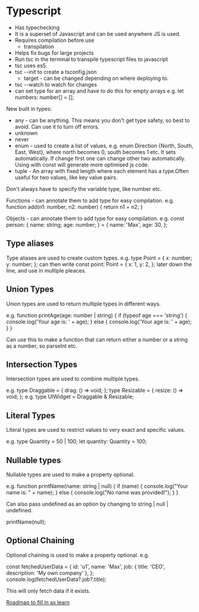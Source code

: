 # Typescript

- Has typechecking
- It is a superset of Javascript and can be used anywhere JS is used.
- Requires compilation before use
  - transpilation
- Helps fix bugs for large projects
- Run tsc in the terminal to transpile typescript files to javascript
- tsc uses es5.
- tsc --init to create a tsconfig.json
  - target - can be changed depending on where deploying to.
- tsc --watch to watch for changes
- can set type for an array and have to do this for empty arrays e.g. let numbers: number[] = [];

New built in types:

- any - can be anything. This means you don't get type safety, so best to avoid. Can use it to turn off errors.
- unknown
- never
- enum - used to create a list of values, e.g. enum Direction {North, South, East, West}, where north becomes 0, south becomes 1 etc. It sets automatically. If change first one can change other two automatically. Using with const will generate more optimised js code.
- tuple - An array with fixed length where each element has a type.Often useful for two values, like key value pairs.

Don't always have to specify the variable type, like number etc.

Functions - can annotate them to add type for easy compilation.
e.g. function add(n1: number, n2: number) {
return n1 + n2;
}

Objects - can annotate them to add type for easy compilation.
e.g. const person: {
name: string;
age: number;
} = {
name: 'Max',
age: 30,
};

## Type aliases

Type aliases are used to create custom types.
e.g. type Point = {
x: number;
y: number;
};
can then write const point: Point = {
x: 1,
y: 2,
};
later down the line, and use in multiple pleaces.

## Union Types

Union types are used to return multiple types in different ways.

e.g. function printAge(age: number | string) {
if (typeof age === 'string') {
console.log('Your age is: ' + age);
} else {
console.log('Your age is: ' + age);
}
}

Can use this to make a function that can return either a number or a string as a number, so parseInt etc.

## Intersection Types

Intersection types are used to combine multiple types.

e.g. type Draggable = {
drag: () => void;
};
type Resizable = {
resize: () => void;
};
e.g. type UIWidget = Draggable & Resizable;

## Literal Types

Literal types are used to restrict values to very exact and specific values.

e.g. type Quantity = 50 | 100;
let quantity: Quantity = 100;

## Nullable types

Nullable types are used to make a property optional.

e.g. function printName(name: string | null) {
if (name) {
console.log("Your name is: " + name);
} else {
console.log("No name was provided!");
}
}

Can also pass undefined as an option by changing to string | null | undefined.

printName(null);

## Optional Chaining

Optional chaining is used to make a property optional.
e.g.

const fetchedUserData = {
id: 'u1',
name: 'Max',
job: { title: 'CEO', description: 'My own company' },
};
console.log(fetchedUserData?.job?.title);

This will only fetch data if it exists.

[Roadmap to fill in as learn](https://roadmap.sh/typescript)
